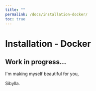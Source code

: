 ```yaml
---
title: ""
permalink: /docs/installation-docker/
toc: true
---
```


# Installation - Docker


## Work in progress...


I'm making myself beautiful for you,

  Sibylla.

